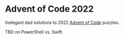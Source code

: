 # Advent of Code 2022

Inelegant dad solutions to 2022 [Advent of Code](https://adventofcode.com) puzzles.

TBD on PowerShell vs. Swift.